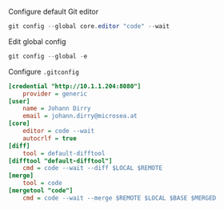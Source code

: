 Configure default Git editor
```powershell
git config --global core.editor "code" --wait
```

Edit global config
```powershell
git config --global -e
```

Configure `.gitconfig`
```ini
[credential "http://10.1.1.204:8080"]
    provider = generic
[user]
    name = Johann Dirry
    email = johann.dirry@microsea.at
[core]
    editor = code --wait
    autocrlf = true
[diff]
    tool = default-difftool
[difftool "default-difftool"]
    cmd = code --wait --diff $LOCAL $REMOTE
[merge]
    tool = code
[mergetool "code"]
    cmd = code --wait --merge $REMOTE $LOCAL $BASE $MERGED
```